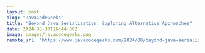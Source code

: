 ```yaml
---
layout: post
blog: "JavaCodeGeeks"
title: "Beyond Java Serialization: Exploring Alternative Approaches"
date: 2024-08-30T16:44:00Z
image: images/javacodegeeks.png
remote_url: "https://www.javacodegeeks.com/2024/08/beyond-java-serialization-exploring-alternative-approaches.html"
---
```

